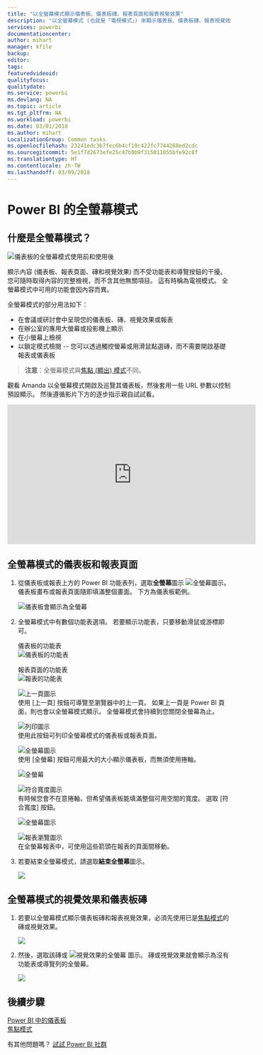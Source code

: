 ```yaml
---
title: "以全螢幕模式顯示儀表板、儀表板磚、報表頁面和報表視覺效果"
description: "以全螢幕模式 (也就是「電視模式」) 來顯示儀表板、儀表板磚、報表視覺效果和報表頁面。"
services: powerbi
documentationcenter: 
author: mihart
manager: kfile
backup: 
editor: 
tags: 
featuredvideoid: 
qualityfocus: 
qualitydate: 
ms.service: powerbi
ms.devlang: NA
ms.topic: article
ms.tgt_pltfrm: NA
ms.workload: powerbi
ms.date: 03/01/2018
ms.author: mihart
LocalizationGroup: Common tasks
ms.openlocfilehash: 23241edc3b7fec6b4cf10c422fc7744268ed2cdc
ms.sourcegitcommit: 5e1f7d2673efe25c47b9b9f315011055bfe92c8f
ms.translationtype: HT
ms.contentlocale: zh-TW
ms.lasthandoff: 03/09/2018
---
```

# <a name="full-screen-mode-in-power-bi"></a>Power BI 的全螢幕模式
## <a name="what-is-full-screen-mode"></a>什麼是全螢幕模式？
![儀表板的全螢幕模式使用前和使用後](media/service-fullscreen-mode/power-bi-full-screen-comparison.png)

顯示內容 (儀表板、報表頁面、磚和視覺效果) 而不受功能表和導覽按鈕的干擾。  您可隨時取得內容的完整檢視，而不含其他無關項目。 這有時稱為電視模式。 全螢幕模式中可用的功能會因內容而異。  

全螢幕模式的部分用法如下：

* 在會議或研討會中呈現您的儀表板、磚、視覺效果或報表
* 在辦公室的專用大螢幕或投影機上顯示
* 在小螢幕上檢視
* 以鎖定模式檢閱 -- 您可以透過觸控螢幕或用滑鼠點選磚，而不需要開啟基礎報表或儀表板

> **注意**：全螢幕模式與[焦點 (顯出) 模式](service-focus-mode.md)不同。
> 
> 

觀看 Amanda 以全螢幕模式開啟及巡覽其儀表板，然後套用一些 URL 參數以控制預設顯示。 然後遵循影片下方的逐步指示親自試試看。

<iframe width="560" height="315" src="https://www.youtube.com/embed/c31gZkyvC54" frameborder="0" allowfullscreen></iframe>

## <a name="dashboards-and-report-pages-in-full-screen-mode"></a>全螢幕模式的儀表板和報表頁面
1. 從儀表板或報表上方的 Power BI 功能表列，選取**全螢幕**圖示 ![全螢幕圖示](media/service-fullscreen-mode/power-bi-full-screen-icon.png)。 儀表板畫布或報表頁面隨即填滿整個畫面。 下方為儀表板範例。
   
      ![儀表板會顯示為全螢幕](media/service-fullscreen-mode/power-bi-dash-full-screen.png)
2. 全螢幕模式中有數個功能表選項。  若要顯示功能表，只要移動滑鼠或游標即可。 
   
     儀表板的功能表    
     ![儀表板的功能表](media/service-fullscreen-mode/power-bi-full-screen-menu-dashboard.png)    
   
     報表頁面的功能表    
    ![報表的功能表](media/service-fullscreen-mode/power-bi-report-menu.png)    
   
    ![上一頁圖示](media/service-fullscreen-mode/power-bi-back-icon.png)    
    使用 [上一頁] 按鈕可導覽至瀏覽器中的上一頁。 如果上一頁是 Power BI 頁面，則也會以全螢幕模式顯示。  全螢幕模式會持續到您關閉全螢幕為止。
   
    ![列印圖示](media/service-fullscreen-mode/power-bi-print-icon.png)    
    使用此按鈕可列印全螢幕模式的儀表板或報表頁面。 
   
    ![全螢幕圖示](media/service-fullscreen-mode/power-bi-fit-to-width.png)    
    使用 [全螢幕] 按鈕可用最大的大小顯示儀表板，而無須使用捲軸。     
   
    ![全螢幕](media/service-fullscreen-mode/power-bi-fit-screen.png)
   
    ![符合寬度圖示](media/service-fullscreen-mode/power-bi-fit-width.png)       
    有時候您會不在意捲軸，但希望儀表板能填滿整個可用空間的寬度。 選取 [符合寬度] 按鈕。    
   
    ![全螢幕圖示](media/service-fullscreen-mode/power-bi-fit-to-width-new.png)
   
    ![報表瀏覽圖示](media/service-fullscreen-mode/power-bi-report-nav2.png)       
    在全螢幕報表中，可使用這些箭頭在報表的頁面間移動。    
3. 若要結束全螢幕模式，請選取**結束全螢幕**圖示。
   
      ![](media/service-fullscreen-mode/exit-fullscreen-new.png)

## <a name="visualizations-and-dashboard-tiles-in-full-screen-mode"></a>全螢幕模式的視覺效果和儀表板磚
1. 若要以全螢幕模式顯示儀表板磚和報表視覺效果，必須先使用已是[焦點模式](service-focus-mode.md)的磚或視覺效果。 
   
    ![](media/service-fullscreen-mode/power-bi-focus3.png)
2. 然後，選取該磚或 ![視覺效果的全螢幕](media/service-fullscreen-mode/power-bi-full-screen-icon.png)  圖示。 磚或視覺效果就會顯示為沒有功能表或導覽列的全螢幕。
   
    ![](media/service-fullscreen-mode/power-bi-fullscreen.png)

## <a name="next-steps"></a>後續步驟
[Power BI 中的儀表板](service-dashboards.md)  
[焦點模式](service-focus-mode.md)    

有其他問題嗎？ [試試 Power BI 社群](http://community.powerbi.com/)

